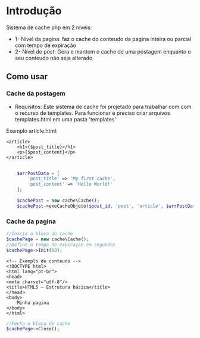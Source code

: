 # Introdução

Sistema de cache php em 2 níveis:
* 1- Nivel da pagina: faz o cache do conteudo da pagina inteira ou parcial com tempo de expiração
* 2- Nível de post: Gera e mantem o cache de uma postagem enquanto o seu conteudo não seja alterado


## Como usar


### Cache da postagem
* Requisitos:
Este sistema de cache foi projetado para trabalhar com com o recurso de templates.
Para funcionar é preciso criar arquivos templates.html em uma pasta 'templates'

Exemplo article.html:
```
<article>
    <h1>{$post_title}</h1>
    <p>{$post_content}</p>
</article>
```

```php
    
    $arrPostData = [
        'post_title' => 'My first cache',
        'post_content' => 'Hello World!'
    ];

    $cachePost = new cache\Cache();
    $cachePost->exeCacheObjeto($post_id, 'post', 'article', $arrPostData );
```


### Cache da pagina


```php
//Inicia o bloco do cache
$cachePage = new cache\Cache();
//Define o tempo de expiração em segundos
$cachePage->Init(60);
```
```
<!-- Exemplo de conteudo -->
<!DOCTYPE html>
<html lang="pt-br">
<head>
<meta charset="utf-8"/>
<title>HTML5 – Estrutura básica</title>
</head>
<body>
    Minha pagina
</body>
</html>
```

```php
//Fecha o bloco de cache
$cachePage->Close();
```